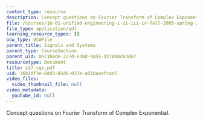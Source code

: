 ```yaml
---
content_type: resource
description: Concept questions on Fourier Transform of Complex Exponential.
file: /courses/16-01-unified-engineering-i-ii-iii-iv-fall-2005-spring-2006/36b10f3e0dd385d6037ea01baadfcad5_s17_cgs.pdf
file_type: application/pdf
learning_resource_types: []
ocw_type: OCWFile
parent_title: Signals and Systems
parent_type: CourseSection
parent_uid: 85c1b0de-227d-e38d-9a55-dc7008c03de7
resourcetype: Document
title: s17_cgs.pdf
uid: 36b10f3e-0dd3-85d6-037e-a01baadfcad5
video_files:
  video_thumbnail_file: null
video_metadata:
  youtube_id: null
---
```

Concept questions on Fourier Transform of Complex Exponential.

